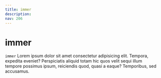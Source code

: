 ```yaml
---
title: immer
description:
nav: 206
---
```


# immer

`immer` Lorem ipsum dolor sit amet consectetur adipisicing elit. Tempora, expedita eveniet?
Perspiciatis aliquid totam hic quos velit sequi illum tempore possimus ipsum, reiciendis quod,
quasi a eaque? Temporibus, sed accusamus.
